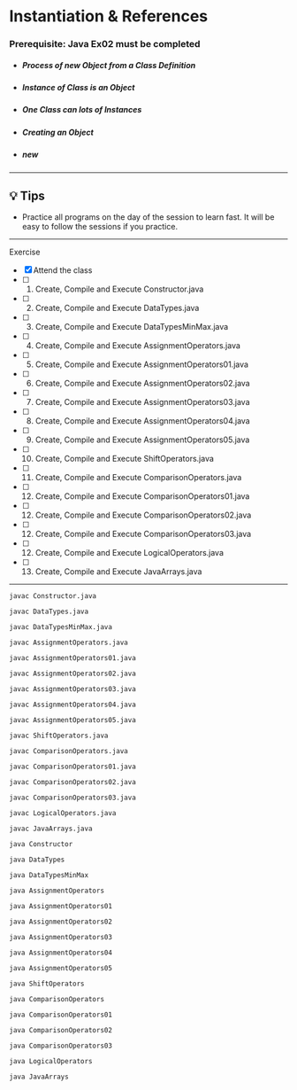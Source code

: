 # Instantiation & References

### **Prerequisite:** Java Ex02 must be completed


- ##### Process of new Object from a Class Definition
- ##### Instance of Class is an Object
- ##### One Class can lots of Instances
- ##### Creating an Object
- ##### new

 ---

 ## :bulb: Tips

 - Practice all programs on the day of the session to learn fast. It will be easy to follow the sessions if you practice.

 ---
 Exercise
 - [x] Attend the class
 - [ ] 1) Create, Compile and Execute  Constructor.java
 - [ ] 2) Create, Compile and Execute  DataTypes.java
 - [ ] 3) Create, Compile and Execute  DataTypesMinMax.java
 - [ ] 4) Create, Compile and Execute  AssignmentOperators.java
 - [ ] 5) Create, Compile and Execute  AssignmentOperators01.java
 - [ ] 6) Create, Compile and Execute  AssignmentOperators02.java
 - [ ] 7) Create, Compile and Execute  AssignmentOperators03.java
 - [ ] 8) Create, Compile and Execute  AssignmentOperators04.java
 - [ ] 9) Create, Compile and Execute  AssignmentOperators05.java
 - [ ] 10) Create, Compile and Execute  ShiftOperators.java
 - [ ] 11) Create, Compile and Execute  ComparisonOperators.java
 - [ ] 12) Create, Compile and Execute  ComparisonOperators01.java
 - [ ] 12) Create, Compile and Execute  ComparisonOperators02.java
 - [ ] 12) Create, Compile and Execute  ComparisonOperators03.java
 - [ ] 12) Create, Compile and Execute  LogicalOperators.java
 - [ ] 13) Create, Compile and Execute  JavaArrays.java

---

`javac Constructor.java`

`javac DataTypes.java`

`javac DataTypesMinMax.java`

`javac AssignmentOperators.java`

`javac AssignmentOperators01.java`

`javac AssignmentOperators02.java`

`javac AssignmentOperators03.java`

`javac AssignmentOperators04.java`

`javac AssignmentOperators05.java`

`javac ShiftOperators.java`

`javac ComparisonOperators.java`

`javac ComparisonOperators01.java`

`javac ComparisonOperators02.java`

`javac ComparisonOperators03.java`

`javac LogicalOperators.java`

`javac JavaArrays.java`

`java Constructor`

`java DataTypes`

`java DataTypesMinMax`

`java AssignmentOperators`

`java AssignmentOperators01`

`java AssignmentOperators02`

`java AssignmentOperators03`

`java AssignmentOperators04`

`java AssignmentOperators05`

`java ShiftOperators`

`java ComparisonOperators`

`java ComparisonOperators01`

`java ComparisonOperators02`

`java ComparisonOperators03`

`java LogicalOperators`

`java JavaArrays`
